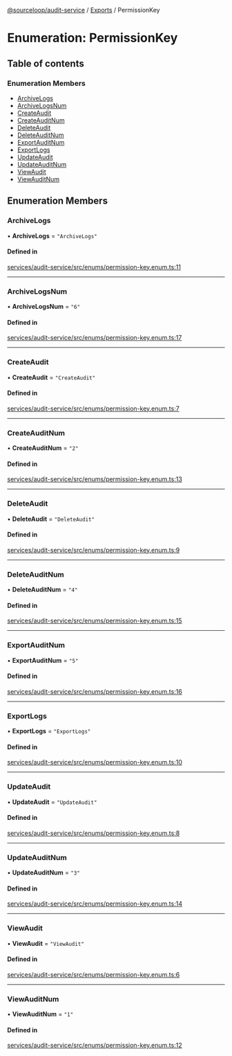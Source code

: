 [@sourceloop/audit-service](../README.md) / [Exports](../modules.md) / PermissionKey

# Enumeration: PermissionKey

## Table of contents

### Enumeration Members

- [ArchiveLogs](PermissionKey.md#archivelogs)
- [ArchiveLogsNum](PermissionKey.md#archivelogsnum)
- [CreateAudit](PermissionKey.md#createaudit)
- [CreateAuditNum](PermissionKey.md#createauditnum)
- [DeleteAudit](PermissionKey.md#deleteaudit)
- [DeleteAuditNum](PermissionKey.md#deleteauditnum)
- [ExportAuditNum](PermissionKey.md#exportauditnum)
- [ExportLogs](PermissionKey.md#exportlogs)
- [UpdateAudit](PermissionKey.md#updateaudit)
- [UpdateAuditNum](PermissionKey.md#updateauditnum)
- [ViewAudit](PermissionKey.md#viewaudit)
- [ViewAuditNum](PermissionKey.md#viewauditnum)

## Enumeration Members

### ArchiveLogs

• **ArchiveLogs** = ``"ArchiveLogs"``

#### Defined in

[services/audit-service/src/enums/permission-key.enum.ts:11](https://github.com/sourcefuse/loopback4-microservice-catalog/blob/d35fdb3f0/services/audit-service/src/enums/permission-key.enum.ts#L11)

___

### ArchiveLogsNum

• **ArchiveLogsNum** = ``"6"``

#### Defined in

[services/audit-service/src/enums/permission-key.enum.ts:17](https://github.com/sourcefuse/loopback4-microservice-catalog/blob/d35fdb3f0/services/audit-service/src/enums/permission-key.enum.ts#L17)

___

### CreateAudit

• **CreateAudit** = ``"CreateAudit"``

#### Defined in

[services/audit-service/src/enums/permission-key.enum.ts:7](https://github.com/sourcefuse/loopback4-microservice-catalog/blob/d35fdb3f0/services/audit-service/src/enums/permission-key.enum.ts#L7)

___

### CreateAuditNum

• **CreateAuditNum** = ``"2"``

#### Defined in

[services/audit-service/src/enums/permission-key.enum.ts:13](https://github.com/sourcefuse/loopback4-microservice-catalog/blob/d35fdb3f0/services/audit-service/src/enums/permission-key.enum.ts#L13)

___

### DeleteAudit

• **DeleteAudit** = ``"DeleteAudit"``

#### Defined in

[services/audit-service/src/enums/permission-key.enum.ts:9](https://github.com/sourcefuse/loopback4-microservice-catalog/blob/d35fdb3f0/services/audit-service/src/enums/permission-key.enum.ts#L9)

___

### DeleteAuditNum

• **DeleteAuditNum** = ``"4"``

#### Defined in

[services/audit-service/src/enums/permission-key.enum.ts:15](https://github.com/sourcefuse/loopback4-microservice-catalog/blob/d35fdb3f0/services/audit-service/src/enums/permission-key.enum.ts#L15)

___

### ExportAuditNum

• **ExportAuditNum** = ``"5"``

#### Defined in

[services/audit-service/src/enums/permission-key.enum.ts:16](https://github.com/sourcefuse/loopback4-microservice-catalog/blob/d35fdb3f0/services/audit-service/src/enums/permission-key.enum.ts#L16)

___

### ExportLogs

• **ExportLogs** = ``"ExportLogs"``

#### Defined in

[services/audit-service/src/enums/permission-key.enum.ts:10](https://github.com/sourcefuse/loopback4-microservice-catalog/blob/d35fdb3f0/services/audit-service/src/enums/permission-key.enum.ts#L10)

___

### UpdateAudit

• **UpdateAudit** = ``"UpdateAudit"``

#### Defined in

[services/audit-service/src/enums/permission-key.enum.ts:8](https://github.com/sourcefuse/loopback4-microservice-catalog/blob/d35fdb3f0/services/audit-service/src/enums/permission-key.enum.ts#L8)

___

### UpdateAuditNum

• **UpdateAuditNum** = ``"3"``

#### Defined in

[services/audit-service/src/enums/permission-key.enum.ts:14](https://github.com/sourcefuse/loopback4-microservice-catalog/blob/d35fdb3f0/services/audit-service/src/enums/permission-key.enum.ts#L14)

___

### ViewAudit

• **ViewAudit** = ``"ViewAudit"``

#### Defined in

[services/audit-service/src/enums/permission-key.enum.ts:6](https://github.com/sourcefuse/loopback4-microservice-catalog/blob/d35fdb3f0/services/audit-service/src/enums/permission-key.enum.ts#L6)

___

### ViewAuditNum

• **ViewAuditNum** = ``"1"``

#### Defined in

[services/audit-service/src/enums/permission-key.enum.ts:12](https://github.com/sourcefuse/loopback4-microservice-catalog/blob/d35fdb3f0/services/audit-service/src/enums/permission-key.enum.ts#L12)
